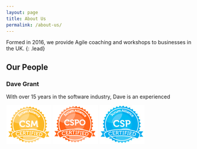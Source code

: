 ```yaml
---
layout: page
title: About Us
permalink: /about-us/
---
```


Formed in 2016, we provide Agile coaching and workshops to businesses in the UK.
{: .lead}

## Our People

### Dave Grant

With over 15 years in the software industry, Dave is an experienced 

<img src="/assets/csm.png" alt="Certified Scrum Master" class="center-block"/>
<img src="/assets/cspo.png" alt="Certified Scrum Product Owner" class="center-block"/>
<img src="/assets/csp.jpg" alt="Certified Scrum Professional" class="center-block"/>
